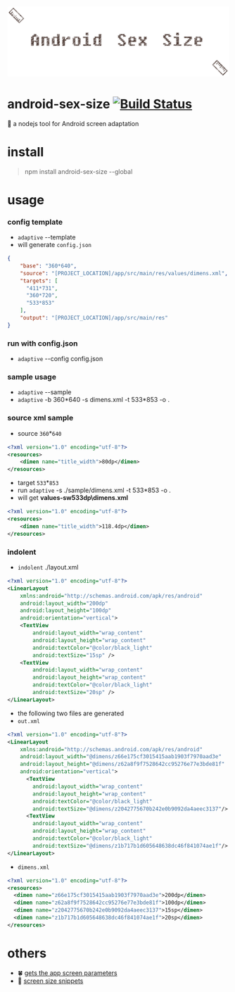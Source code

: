 # ![android-sex-size](art/logo.png)

# android-sex-size [![Build Status](https://travis-ci.org/dtboy1995/android-sex-size.svg?branch=master)](https://travis-ci.org/dtboy1995/android-sex-size)
:triangular_ruler: a nodejs tool for Android screen adaptation

# install

> npm install android-sex-size --global

# usage

### config template
- `adaptive` --template
- will generate `config.json`
```json
{
    "base": "360*640",
    "source": "[PROJECT_LOCATION]/app/src/main/res/values/dimens.xml",
    "targets": [
      "411*731",
      "360*720",
      "533*853"
    ],
    "output": "[PROJECT_LOCATION]/app/src/main/res"
}
```

### run with config.json
- `adaptive` --config config.json

### sample usage
- `adaptive` --sample
- `adaptive` -b 360\*640 -s dimens.xml -t 533\*853 -o .

### source xml sample
- source `360`*`640`
```xml
<?xml version="1.0" encoding="utf-8"?>
<resources>
    <dimen name="title_width">80dp</dimen>
</resources>
```
- target `533`*`853`
- run `adaptive` -s ./sample/dimens.xml -t 533*853 -o .
- will get **values-sw533dp\dimens.xml**
```xml
<?xml version="1.0" encoding="utf-8"?>
<resources>
    <dimen name="title_width">118.4dp</dimen>
</resources>
```
### indolent
- `indolent` ./layout.xml
```xml
<?xml version="1.0" encoding="utf-8"?>
<LinearLayout
    xmlns:android="http://schemas.android.com/apk/res/android"
    android:layout_width="200dp"
    android:layout_height="100dp"
    android:orientation="vertical">
    <TextView
        android:layout_width="wrap_content"
        android:layout_height="wrap_content"
        android:textColor="@color/black_light"
        android:textSize="15sp" />
    <TextView
        android:layout_width="wrap_content"
        android:layout_height="wrap_content"
        android:textColor="@color/black_light"
        android:textSize="20sp" />
</LinearLayout>
```
- the following two files are generated
- `out.xml`
```xml
<?xml version="1.0" encoding="utf-8"?>
<LinearLayout
    xmlns:android="http://schemas.android.com/apk/res/android"
    android:layout_width="@dimens/z66e175cf3015415aab1903f7970aad3e"
    android:layout_height="@dimens/z62a8f9f7528642cc95276e77e3bde81f"
    android:orientation="vertical">
      <TextView
        android:layout_width="wrap_content"
        android:layout_height="wrap_content"
        android:textColor="@color/black_light"
        android:textSize="@dimens/z2042775670b242e0b9092da4aeec3137"/>
      <TextView
        android:layout_width="wrap_content"
        android:layout_height="wrap_content"
        android:textColor="@color/black_light"
        android:textSize="@dimens/z1b717b1d605648638dc46f841074ae1f"/>
</LinearLayout>
```
- `dimens.xml`
```xml
<?xml version="1.0" encoding="utf-8"?>
<resources>
  <dimen name="z66e175cf3015415aab1903f7970aad3e">200dp</dimen>
  <dimen name="z62a8f9f7528642cc95276e77e3bde81f">100dp</dimen>
  <dimen name="z2042775670b242e0b9092da4aeec3137">15sp</dimen>
  <dimen name="z1b717b1d605648638dc46f841074ae1f">20sp</dimen>
</resources>
```

# others

- :four_leaf_clover: [gets the app screen parameters](apps/measure.apk)
- :cactus: [screen size snippets](snippets.md)
